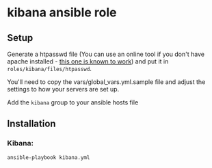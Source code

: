 kibana ansible role
=================================================================

Setup
-----

Generate a htpasswd file (You can use an online tool if you don't have apache installed - [this one is known to work](http://www.htpasswdgenerator.net/)) and put it in `roles/kibana/files/htpasswd`.

You'll need to copy the vars/global_vars.yml.sample file and adjust the settings to how your servers are set up.

Add the `kibana` group to your ansible hosts file

Installation
------------

### Kibana:

`ansible-playbook kibana.yml`
